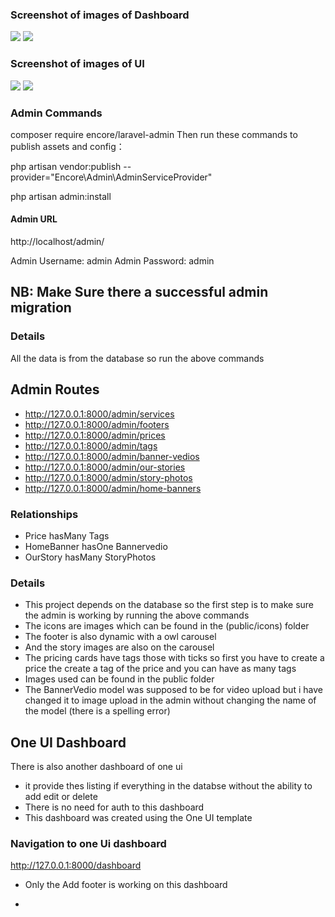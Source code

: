 ### Screenshot of images of Dashboard
<img src="https://user-images.githubusercontent.com/60160165/205647801-720b8fc4-81a4-468b-8b5c-f9c1d694949f.png">
<img src="https://user-images.githubusercontent.com/60160165/205653190-05c6ea8d-0f52-45aa-9606-5dc2eb655c3f.png">

### Screenshot of images of UI
<img src="https://user-images.githubusercontent.com/60160165/205641881-9e2da294-29c3-4d96-a605-cbfa02eab8fa.png">
<img src="https://user-images.githubusercontent.com/60160165/205653848-ef96cb8d-f8d4-4655-b69f-2ff2f9d1d227.png">



### Admin Commands
composer require encore/laravel-admin
Then run these commands to publish assets and config：

php artisan vendor:publish --provider="Encore\Admin\AdminServiceProvider"

php artisan admin:install



#### Admin URL
http://localhost/admin/

Admin Username: admin
Admin Password: admin

## NB: Make Sure there a successful admin migration

### Details 
All the data is from the database so run the above commands


## Admin Routes 

- http://127.0.0.1:8000/admin/services
- http://127.0.0.1:8000/admin/footers
- http://127.0.0.1:8000/admin/prices
- http://127.0.0.1:8000/admin/tags
- http://127.0.0.1:8000/admin/banner-vedios
- http://127.0.0.1:8000/admin/our-stories
- http://127.0.0.1:8000/admin/story-photos
- http://127.0.0.1:8000/admin/home-banners


### Relationships

- Price hasMany Tags
- HomeBanner hasOne Bannervedio
- OurStory hasMany StoryPhotos


### Details
- This project depends on the database so the first step is to make sure the admin is working
by running the above commands
- The icons are images which can be found in the (public/icons) folder
- The footer is also dynamic with a owl carousel
- And the story images are also on the carousel
- The pricing cards have tags those with ticks so first you have to create 
a price the create a tag of the price and you can have as many tags
- Images used can be found in the public folder
- The BannerVedio model was supposed to be for video upload but i have changed it to image upload in the admin without changing the name of the model (there is a spelling error)



## One UI Dashboard 
There is also another dashboard of one ui 
- it provide thes listing if everything in the databse without the ability to add edit or delete 
- There is no need for auth to this dashboard 
- This dashboard was created using the One UI template

### Navigation to one Ui dashboard 

http://127.0.0.1:8000/dashboard

- Only the Add footer is working on this dashboard 

- 

